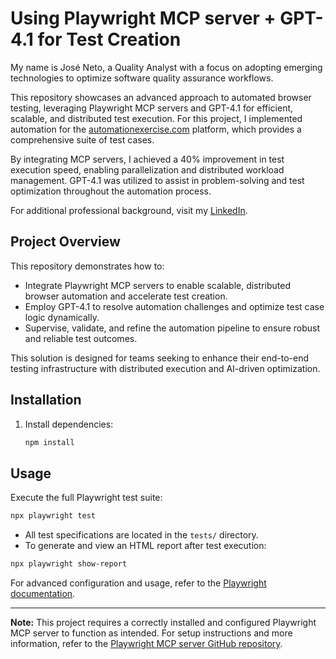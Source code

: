 # Using Playwright MCP server + GPT-4.1 for Test Creation

My name is José Neto, a Quality Analyst with a focus on adopting emerging technologies to optimize software quality assurance workflows. 

This repository showcases an advanced approach to automated browser testing, leveraging Playwright MCP servers and GPT-4.1 for efficient, scalable, and distributed test execution. For this project, I implemented automation for the [automationexercise.com](http://automationexercise.com) platform, which provides a comprehensive suite of test cases. 

By integrating MCP servers, I achieved a 40% improvement in test execution speed, enabling parallelization and distributed workload management. GPT-4.1 was utilized to assist in problem-solving and test optimization throughout the automation process.

For additional professional background, visit my [LinkedIn](https://www.linkedin.com/in/jdaneto/).

## Project Overview

This repository demonstrates how to:
- Integrate Playwright MCP servers to enable scalable, distributed browser automation and accelerate test creation.
- Employ GPT-4.1 to resolve automation challenges and optimize test case logic dynamically.
- Supervise, validate, and refine the automation pipeline to ensure robust and reliable test outcomes.

This solution is designed for teams seeking to enhance their end-to-end testing infrastructure with distributed execution and AI-driven optimization.

## Installation

1. Install dependencies:
   ```bash
   npm install
   ```

## Usage

Execute the full Playwright test suite:
```bash
npx playwright test
```

- All test specifications are located in the `tests/` directory.
- To generate and view an HTML report after test execution:
```bash
npx playwright show-report
```

For advanced configuration and usage, refer to the [Playwright documentation](https://playwright.dev/).

---

**Note:** This project requires a correctly installed and configured Playwright MCP server to function as intended. For setup instructions and more information, refer to the [Playwright MCP server GitHub repository](https://github.com/microsoft/playwright-mcp-server).
